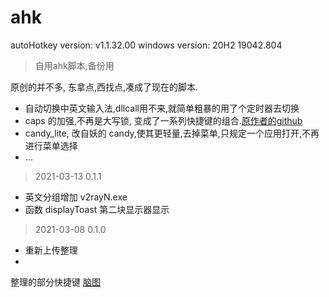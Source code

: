 # ahk
autoHotkey version: v1.1.32.00 
windows version: 20H2 19042.804

>自用ahk脚本,备份用

 原创的并不多, 东拿点,西找点,凑成了现在的脚本.
 - 自动切换中英文输入法,dllcall用不来,就简单粗暴的用了个定时器去切换
 - caps 的加强,不再是大写锁, 变成了一系列快捷键的组合.[原作者的github](https://github.com/Vonng/Configuration/tree/master/win)
 - candy_lite, 改自妖的 candy,使其更轻量,去掉菜单,只规定一个应用打开,不再进行菜单选择
 - ...

> 2021-03-13 0.1.1
- 英文分组增加 v2rayN.exe
- 函数 displayToast 第二块显示器显示
> 2021-03-08 0.1.0
- 重新上传整理
- 


整理的部分快捷键 [脑图](http://naotu.baidu.com/file/5faf1fb9accb5462afa776f8608abd15?token=23fb4c42ad0c539f)
